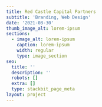 ```yaml
---
title: Red Castle Capital Partners
subtitle: 'Branding, Web Design'
date: '2021-08-30'
thumb_image_alt: lorem-ipsum
sections:
  - image_alt: lorem-ipsum
    caption: lorem-ipsum
    width: regular
    type: image_section
seo:
  title: ''
  description: ''
  robots: []
  extra: []
  type: stackbit_page_meta
layout: project
---
```

